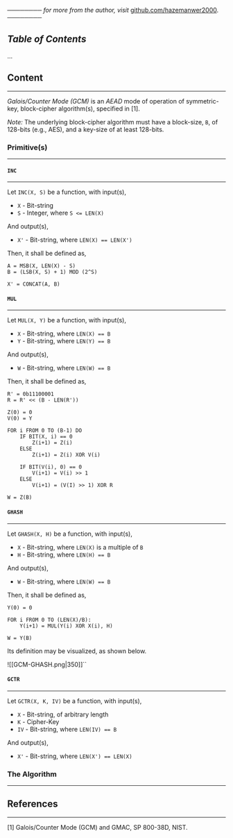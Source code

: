 ──────── *for more from the author, visit* [github.com/hazemanwer2000](https://github.com/hazemanwer2000). ────────
## *Table of Contents*
...
## Content
---
*Galois/Counter Mode (GCM)* is an *AEAD* mode of operation of symmetric-key, block-cipher algorithm(s), specified in [1].

*Note:* The underlying block-cipher algorithm must have a block-size, `B`, of 128-bits (e.g., AES), and a key-size of at least 128-bits.
### Primitive(s)
---
#### `INC`
---
Let `INC(X, S)` be a function, with input(s),
* `X` - Bit-string
* `S` - Integer, where `S <= LEN(X)`

And output(s),
* `X'` - Bit-string, where `LEN(X) == LEN(X')` 

Then, it shall be defined as,
```
A = MSB(X, LEN(X) - S)
B = (LSB(X, S) + 1) MOD (2^S)

X' = CONCAT(A, B)
```
#### `MUL`
---
Let `MUL(X, Y)` be a function, with input(s),
* `X` - Bit-string, where `LEN(X) == B`
* `Y` - Bit-string, where `LEN(Y) == B`

And output(s),
* `W` - Bit-string, where `LEN(W) == B`

Then, it shall be defined as,
```
R' = 0b11100001
R = R' << (B - LEN(R'))

Z(0) = 0
V(0) = Y

FOR i FROM 0 TO (B-1) DO
	IF BIT(X, i) == 0
		Z(i+1) = Z(i)
	ELSE
		Z(i+1) = Z(i) XOR V(i)
		
	IF BIT(V(i), 0) == 0
		V(i+1) = V(i) >> 1
	ELSE
		V(i+1) = (V(I) >> 1) XOR R

W = Z(B)
```
#### `GHASH`
---
Let `GHASH(X, H)` be a function, with input(s),
* `X` - Bit-string, where `LEN(X)` is a multiple of `B`
* `H` - Bit-string, where `LEN(H) == B`

And output(s),
* `W` - Bit-string, where `LEN(W) == B`

Then, it shall be defined as,
```
Y(0) = 0

FOR i FROM 0 TO (LEN(X)/B):
	Y(i+1) = MUL(Y(i) XOR X(i), H)

W = Y(B)
```

Its definition may be visualized, as shown below.

![[GCM-GHASH.png|350]]``
#### `GCTR`
---
Let `GCTR(X, K, IV)` be a function, with input(s),
* `X` - Bit-string, of arbitrary length
* `K` - Cipher-Key
* `IV` - Bit-string, where `LEN(IV) == B`

And output(s),
* `X'` - Bit-string, where `LEN(X') == LEN(X)`
### The Algorithm
---

## References
---
[1] Galois/Counter Mode (GCM) and GMAC, SP 800-38D, NIST.